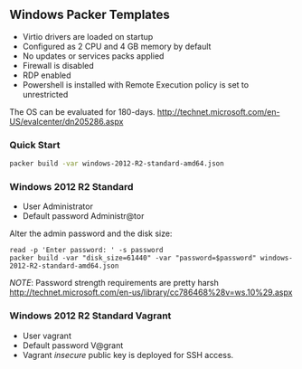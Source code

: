 ## Windows Packer Templates

* Virtio drivers are loaded on startup
* Configured as 2 CPU and 4 GB memory by default
* No updates or services packs applied 
* Firewall is disabled
* RDP enabled
* Powershell is installed with Remote Execution policy is set to unrestricted

The OS can be evaluated for 180-days. http://technet.microsoft.com/en-US/evalcenter/dn205286.aspx 

### Quick Start

```bash
packer build -var windows-2012-R2-standard-amd64.json
```

### Windows 2012 R2 Standard 

* User Administrator
* Default password Administr@tor

Alter the admin password and the disk size:

```
read -p 'Enter password: ' -s password
packer build -var "disk_size=61440" -var "password=$password" windows-2012-R2-standard-amd64.json
```

*NOTE*: Password strength requirements are pretty harsh
http://technet.microsoft.com/en-us/library/cc786468%28v=ws.10%29.aspx

### Windows 2012 R2 Standard Vagrant

* User vagrant
* Default password V@grant
* Vagrant *insecure* public key is deployed for SSH access.


